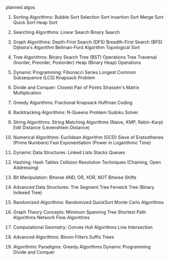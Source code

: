 planned algos

1. Sorting Algorithms:
Bubble Sort
Selection Sort
Insertion Sort
Merge Sort
Quick Sort
Heap Sort

2. Searching Algorithms:
Linear Search
Binary Search

3. Graph Algorithms:
Depth-First Search (DFS)
Breadth-First Search (BFS)
Dijkstra's Algorithm
Bellman-Ford Algorithm
Topological Sort

4. Tree Algorithms:
Binary Search Tree (BST) Operations
Tree Traversal (Inorder, Preorder, Postorder)
Heap (Binary Heap) Operations

5. Dynamic Programming:
Fibonacci Series
Longest Common Subsequence (LCS)
Knapsack Problem

6. Divide and Conquer:
Closest Pair of Points
Strassen's Matrix Multiplication

7. Greedy Algorithms:
Fractional Knapsack
Huffman Coding

8. Backtracking Algorithms:
N-Queens Problem
Sudoku Solver

9. String Algorithms:
String Matching Algorithms (Naive, KMP, Rabin-Karp)
Edit Distance (Levenshtein Distance)

10. Numerical Algorithms:
Euclidean Algorithm (GCD)
Sieve of Eratosthenes (Prime Numbers)
Fast Exponentiation (Power in Logarithmic Time)

11. Dynamic Data Structures:
Linked Lists
Stacks
Queues

12. Hashing:
Hash Tables
Collision Resolution Techniques (Chaining, Open Addressing)

13. Bit Manipulation:
Bitwise AND, OR, XOR, NOT
Bitwise Shifts

14. Advanced Data Structures:
Trie
Segment Tree
Fenwick Tree (Binary Indexed Tree)

15. Randomized Algorithms:
Randomized QuickSort
Monte Carlo Algorithms

16. Graph Theory Concepts:
Minimum Spanning Tree
Shortest Path Algorithms
Network Flow Algorithms

17. Computational Geometry:
Convex Hull Algorithms
Line Intersection

18. Advanced Algorithms:
Bloom Filters
Suffix Trees

19. Algorithmic Paradigms:
Greedy Algorithms
Dynamic Programming
Divide and Conquer